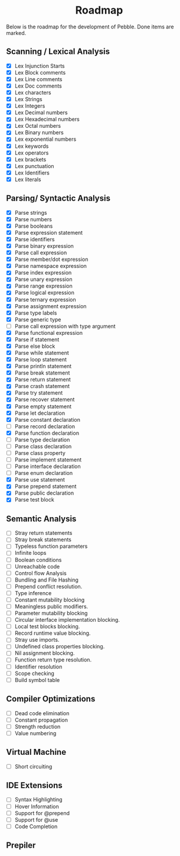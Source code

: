 <h1 align=center>Roadmap</h1>
Below is the roadmap for the development of Pebble. Done items are marked.

## Scanning / Lexical Analysis

-   [x] Lex Injunction Starts
-   [x] Lex Block comments
-   [x] Lex Line comments
-   [x] Lex Doc comments
-   [x] Lex characters
-   [x] Lex Strings
-   [x] Lex Integers
-   [x] Lex Decimal numbers
-   [x] Lex Hexadecimal numbers
-   [x] Lex Octal numbers
-   [x] Lex Binary numbers
-   [x] Lex exponential numbers
-   [x] Lex keywords
-   [x] Lex operators
-   [x] Lex brackets
-   [x] Lex punctuation
-   [x] Lex Identifiers
-   [x] Lex literals

## Parsing/ Syntactic Analysis

-   [x] Parse strings
-   [x] Parse numbers
-   [x] Parse booleans
-   [x] Parse expression statement
-   [x] Parse identifiers
-   [x] Parse binary expression
-   [x] Parse call expression
-   [x] Parse member/dot expression
-   [x] Parse namespace expression
-   [x] Parse index expression
-   [x] Parse unary expression
-   [x] Parse range expression
-   [x] Parse logical expression
-   [x] Parse ternary expression
-   [x] Parse assignment expression
-   [x] Parse type labels
-   [x] Parse generic type
-   [ ] Parse call expression with type argument
-   [x] Parse functional expression
-   [x] Parse if statement
-   [x] Parse else block
-   [x] Parse while statement
-   [x] Parse loop statement
-   [x] Parse println statement
-   [x] Parse break statement
-   [x] Parse return statement
-   [x] Parse crash statement
-   [x] Parse try statement
-   [x] Parse recover statement
-   [x] Parse empty statement
-   [x] Parse let declaration
-   [x] Parse constant declaration
-   [ ] Parse record declaration
-   [x] Parse function declaration
-   [ ] Parse type declaration
-   [ ] Parse class declaration
-   [ ] Parse class property
-   [ ] Parse implement statement
-   [ ] Parse interface declaration
-   [ ] Parse enum declaration
-   [x] Parse use statement
-   [x] Parse prepend statement
-   [x] Parse public declaration
-   [x] Parse test block

## Semantic Analysis

-   [ ] Stray return statements
-   [ ] Stray break statements
-   [ ] Typeless function parameters
-   [ ] Infinite loops
-   [ ] Boolean conditions
-   [ ] Unreachable code
-   [ ] Control flow Analysis
-   [ ] Bundling and File Hashing
-   [ ] Prepend conflict resolution.
-   [ ] Type inference
-   [ ] Constant mutability blocking
-   [ ] Meaningless public modifiers.
-   [ ] Parameter mutability blocking
-   [ ] Circular interface implementation blocking.
-   [ ] Local test blocks blocking.
-   [ ] Record runtime value blocking.
-   [ ] Stray use imports.
-   [ ] Undefined class properties blocking.
-   [ ] Nil assignment blocking.
-   [ ] Function return type resolution.
-   [ ] Identifier resolution
-   [ ] Scope checking
-   [ ] Build symbol table

## Compiler Optimizations

-   [ ] Dead code elimination
-   [ ] Constant propagation
-   [ ] Strength reduction
-   [ ] Value numbering

## Virtual Machine

-   [ ] Short circuiting

## IDE Extensions

-   [ ] Syntax Highlighting
-   [ ] Hover Information
-   [ ] Support for @prepend
-   [ ] Support for @use
-   [ ] Code Completion

## Prepiler
